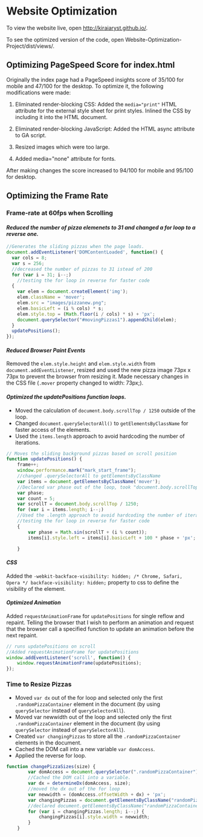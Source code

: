 # Website Optimization

To view the website live, open http://kiraiaryst.github.io/.

To see the optimized version of the code, open Website-Optimization-Project/dist/views/.

## Optimizing PageSpeed Score for index.html

Originally the index page had a PageSpeed insights score of 35/100 for mobile and 47/100 for the desktop. To optimize it, the following modifications were made:

1. Eliminated render-blocking CSS:
Added the `media="print"` HTML attribute for the external style sheet for print styles.
Inlined the CSS by including it into the HTML document.

2. Eliminated render-blocking JavaScript:
Added the HTML async attribute to GA script.

3. Resized images which were too large.

4. Added media="none" attribute for fonts.

After making changes the score increased to 94/100 for mobile and 95/100 for desktop.

## Optimizing the Frame Rate

### Frame-rate at 60fps when Scrolling

#### *Reduced the number of pizza elemenets to 31 and changed a for loop to a reverse one.*

```js
//Generates the sliding pizzas when the page loads.
document.addEventListener('DOMContentLoaded', function() {
  var cols = 8;
  var s = 256;
  //decreased the number of pizzas to 31 istead of 200
  for (var i = 31; i--;)
    //testing the for loop in reverse for faster code
  {
    var elem = document.createElement('img');
    elem.className = 'mover';
    elem.src = "images/pizzanew.png";
    elem.basicLeft = (i % cols) * s;
    elem.style.top = (Math.floor(i / cols) * s) + 'px';
    document.querySelector("#movingPizzas1").appendChild(elem);
  }
  updatePositions();
});
```

#### *Reduced Browser Paint Events*
Removed the `elem.style.height` and `elem.style.width` from `document.addEventListener`, resized and used the new pizza image 73px x 73px to prevent the browser from resizing it. 
Made necessary changes in the CSS file (`.mover` property changed to width: 73px;).


#### *Optimized the updatePositions function loops.*

 * Moved the calculation of `document.body.scrollTop / 1250` outside of the loop.
 * Changed `document.querySelectorAll()` to `getElementsByClassName` for faster access of the elements.
 * Used the `items.length` approach to avoid hardcoding the number of iterations.

```js
// Moves the sliding background pizzas based on scroll position
function updatePositions() {
    frame++;
    window.performance.mark("mark_start_frame");
    //changed .querySelectorAll to getElementsByClassName
    var items = document.getElementsByClassName('mover');
    //Declared var phase out of the loop, took "document.body.scrollTop / 1250" to a separate variable.
    var phase;
    var count = 5;
    var scrollT = document.body.scrollTop / 1250;
    for (var i = items.length; i--;)
    //Used the .length approach to avoid hardcoding the number of iterations.
    //testing the for loop in reverse for faster code 
    {
        var phase = Math.sin(scrollT + (i % count));
        items[i].style.left = items[i].basicLeft + 100 * phase + 'px';

    }
```

#### *CSS*
Added the `-webkit-backface-visibility: hidden; /* Chrome, Safari, Opera */
backface-visibility: hidden;` property to css to define the visibility of the element.

#### *Optimized Animation*
Added `requestAnimationFrame` for `updatePositions` for single reflow and repaint.
Telling the browser that I wish to perform an animation and request that the browser call a specified function to update an animation before the next repaint.

```js
// runs updatePositions on scroll
//Added requestAnimationFrame for updatePositions
window.addEventListener('scroll', function() {
    window.requestAnimationFrame(updatePositions);
});
```

### Time to Resize Pizzas

* Moved `var dx` out of the for loop and selected only the first `.randomPizzaContainer` element in the document (by using `querySelector` instead of `querySelectorAll`).
* Moved var newwidth out of the loop and selected only the first `.randomPizzaContainer` element in the document (by using `querySelector` instead of `querySelectorAll`).
* Created `var changingPizzas` to store all the `.randomPizzaContainer` elements in the document.
* Cached the DOM call into a new variable `var domAccess`.
* Applied the reverse for loop.

```js
function changePizzaSizes(size) {
        var domAccess = document.querySelector(".randomPizzaContainer");
        //Cached the DOM call into a variable.
        var dx = determineDx(domAccess, size);
        //moved the dx out of the for loop
        var newwidth = (domAccess.offsetWidth + dx) + 'px';
        var changingPizzas = document.getElementsByClassName("randomPizzaContainer");
        //declared document.getElementsByClassName("randomPizzaContainer") in a separate variable
        for (var i = changingPizzas.length; i--;) {
            changingPizzas[i].style.width = newwidth;
        }
    }
```
